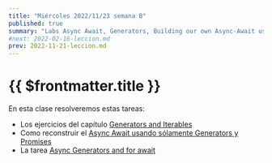 ```yaml
---
title: "Miércoles 2022/11/23 semana B"
published: true
summary: "Labs Async Await, Generators, Building our own Async-Await using Generators and Promises"
#next: 2022-02-16-leccion.md
prev: 2022-11-21-leccion.md
---
```


# {{ $frontmatter.title }}

En esta clase resolveremos estas tareas:

* Los ejercicios del capítulo [Generators and Iterables](/practicas/generators.html)
* Como reconstruir el [Async Await usando sólamente Generators y Promises](/practicas/building-async-await)
* La tarea [Async Generators and for await](/practicas/for-await.html) 